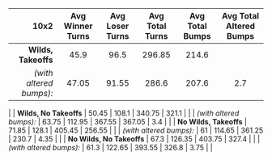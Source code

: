 | 10x2 | Avg Winner Turns | Avg Loser Turns | Avg Total Turns | Avg Total Bumps | Avg Total Altered Bumps |
|-:|:-:|:-:|:-:|:-:|:-:|
| __Wilds, Takeoffs__ | 45.9 | 96.5 | 296.85 | 214.6 |  |
| _(with altered bumps):_ | 47.05 | 91.55 | 286.6 | 207.6 | 2.7 | 
|
| __Wilds, No Takeoffs__ | 50.45 | 108.1 | 340.75 | 321.1 |  |
| _(with altered bumps):_ | 63.75 | 112.95 | 367.55 | 367.05 | 3.4 | 
|
| __No Wilds, Takeoffs__ | 71.85 | 128.1 | 405.45 | 256.55 |  |
| _(with altered bumps):_ | 61 | 114.65 | 361.25 | 230.7 | 4.35 | 
|
| __No Wilds, No Takeoffs__ | 67.3 | 126.35 | 403.75 | 327.4 |  |
| _(with altered bumps):_ | 61.3 | 122.65 | 393.55 | 326.8 | 3.75 | 
|

